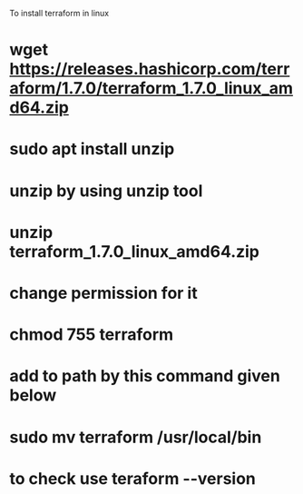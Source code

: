 To install terraform in linux
# wget https://releases.hashicorp.com/terraform/1.7.0/terraform_1.7.0_linux_amd64.zip
# sudo apt install unzip
# unzip by using unzip tool
# unzip  terraform_1.7.0_linux_amd64.zip
# change permission for it 
# chmod 755 terraform
# add to path by this command given below
# sudo mv terraform /usr/local/bin
# to check use teraform --version
